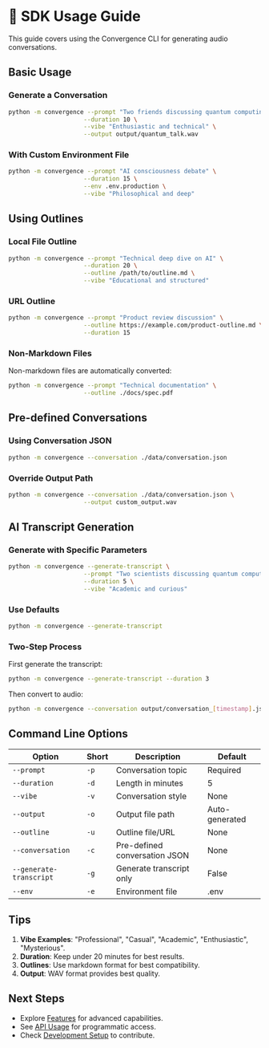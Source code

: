 # 🎯 SDK Usage Guide

This guide covers using the Convergence CLI for generating audio conversations.

## Basic Usage

### Generate a Conversation

```bash
python -m convergence --prompt "Two friends discussing quantum computing" \
                     --duration 10 \
                     --vibe "Enthusiastic and technical" \
                     --output output/quantum_talk.wav
```

### With Custom Environment File

```bash
python -m convergence --prompt "AI consciousness debate" \
                     --duration 15 \
                     --env .env.production \
                     --vibe "Philosophical and deep"
```

## Using Outlines

### Local File Outline

```bash
python -m convergence --prompt "Technical deep dive on AI" \
                     --duration 20 \
                     --outline /path/to/outline.md \
                     --vibe "Educational and structured"
```

### URL Outline

```bash
python -m convergence --prompt "Product review discussion" \
                     --outline https://example.com/product-outline.md \
                     --duration 15
```

### Non-Markdown Files

Non-markdown files are automatically converted:

```bash
python -m convergence --prompt "Technical documentation" \
                     --outline ./docs/spec.pdf
```

## Pre-defined Conversations

### Using Conversation JSON

```bash
python -m convergence --conversation ./data/conversation.json
```

### Override Output Path

```bash
python -m convergence --conversation ./data/conversation.json \
                     --output custom_output.wav
```

## AI Transcript Generation

### Generate with Specific Parameters

```bash
python -m convergence --generate-transcript \
                     --prompt "Two scientists discussing quantum computing" \
                     --duration 5 \
                     --vibe "Academic and curious"
```

### Use Defaults

```bash
python -m convergence --generate-transcript
```

### Two-Step Process

First generate the transcript:
```bash
python -m convergence --generate-transcript --duration 3
```

Then convert to audio:
```bash
python -m convergence --conversation output/conversation_[timestamp].json
```

## Command Line Options

| Option | Short | Description | Default |
|--------|-------|-------------|---------|
| `--prompt` | `-p` | Conversation topic | Required |
| `--duration` | `-d` | Length in minutes | 5 |
| `--vibe` | `-v` | Conversation style | None |
| `--output` | `-o` | Output file path | Auto-generated |
| `--outline` | `-u` | Outline file/URL | None |
| `--conversation` | `-c` | Pre-defined conversation JSON | None |
| `--generate-transcript` | `-g` | Generate transcript only | False |
| `--env` | `-e` | Environment file | .env |

## Tips

1. **Vibe Examples**: "Professional", "Casual", "Academic", "Enthusiastic", "Mysterious".
2. **Duration**: Keep under 20 minutes for best results.
3. **Outlines**: Use markdown format for best compatibility.
4. **Output**: WAV format provides best quality.

## Next Steps

- Explore [Features](FEATURES) for advanced capabilities.
- See [API Usage](API_USAGE) for programmatic access.
- Check [Development Setup](DEV_SETUP) to contribute.